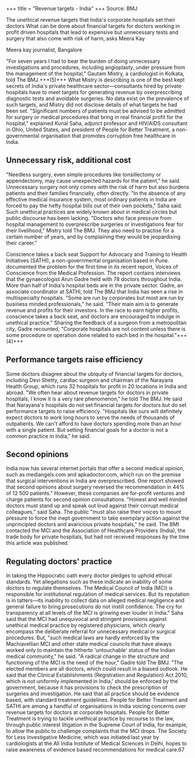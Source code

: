 +++
title = "Revenue targets - India"
+++
Source: BMJ

The unethical revenue targets that India's corporate hospitals set their doctors What can be done about financial targets for doctors working in profit driven hospitals that lead to expensive but unnecessary tests and surgery that also come with risk of harm, asks Meera Kay

Meera kay journalist, Bangalore

"For seven years I had to bear the burden of doing unnecessary investigations and procedures, including angioplasty, under pressure from the management of the hospital," Gautam Mistry, a cardiologist in Kolkata, told The BMJ.+++(5)+++ What Mistry is describing is one of the best kept secrets of India's private healthcare sector—consultants hired by private hospitals have to meet targets for generating revenue by overprescribing diagnostic tests and avoidable surgeries. No data exist on the prevalence of such targets, and Mistry did not disclose details of what targets he had been set. "Significant numbers of patients must be advised to be admitted for surgery or medical procedures that bring in real financial profit for the hospital," explained Kunal Saha, adjunct professor and HIV/AIDS consultant in Ohio, United States, and president of People for Better Treatment, a non-governmental organisation that promotes corruption free healthcare in India. 

## Unnecessary risk, additional cost 
"Needless surgery, even simple procedures like tonsillectomy or appendectomy, may cause unexpected hazards for the patient," he said. Unnecessary surgery not only comes with the risk of harm but also burdens patients and their families financially, often directly. "In the absence of any effective medical insurance system, most ordinary patients in India are forced to pay the hefty hospital bills out of their own pockets," Saha said. Such unethical practices are widely known about in medical circles but public discourse has been lacking. "Doctors who face pressure from hospital management to overprescribe surgeries or investigations fear for their livelihood," Mistry told The BMJ. They also need to practise for a certain number of years, and by complaining they would be jeopardising their career."

Conscience takes a back seat Support for Advocacy and Training to Health Initiatives (SATHI), a non-governmental organisation based in Pune. documented the problem for the first time in its recent report, Voices of Conscience from the Medical Profession. The report contains interviews that the gynaecologist Arun Gadre held with 78 doctors throughout India. More than half of India's hospital beds are in the private sector. Gadre, an associate coordinator at SATHI, told The BMJ that India has seen a rise in multispecialty hospitals. "Some are run by corporates but most are run by business minded professionals," he said. "Their main aim is to generate revenue and profits for their investors. In the race to earn higher profits, conscience takes a back seat, and doctors are encouraged to indulge in unethical practice." Sharing the feedback of a surgeon from a metropolitan city, Gadre recounted, "Corporate hospitals are not content unless there is some procedure or operation done related to each bed in the hospital."+++(4)+++

## Performance targets raise efficiency 
Some doctors disagree about the ubiquity of financial targets for doctors, including Devi Shetty, cardiac surgeon and chairman of the Narayana Health Group, which runs 32 hospitals for profit in 20 locations in India and abroad. "We often hear about revenue targets for doctors in private hospitals, I know it is a very rare phenomenon," he told The BMJ. He said that Narayana's hospitals do not set financial targets for doctors but do set performance targets to raise efficiency. "Hospitals like ours will definitely expect doctors to work long hours to serve the needs of thousands of outpatients. We can't afford to have doctors spending more than an hour with a single patient. But setting financial goals for a doctor is not a common practice in India," he said.

## Second opinions 
India now has several internet portals that offer a second medical opinion, such as mediangels.com and apkadoctor.com, which run on the premise that surgical interventions in India are overprescribed. One report showed that second opinions about surgery reversed the recommendation in 44% of 12 500 patients." However, these companies are for-profit ventures and charge patients for second opinion consultations. "Honest and well minded doctors must stand up and speak out loud against their corrupt medical colleagues," said Saha. The public "must also raise their voices to mount pressure to force the inept government to take exemplary action against the unprincipled doctors and avaricious private hospitals," he said. The BMI contacted the MCI and the Association of Healthcare Providers (India), the trade body for private hospitals, but had not received responses by the time this article was published.

## Regulating doctors' practice 
In taking the Hippocratic oath every doctor pledges to uphold ethical standards. Yet allegations such as these indicate an inability of some doctors to regulate themselves. The Medical Council of India (MCI) is responsible for institutional regulation of medical services. But its reputation is in tatters—its inability to collect data on alleged medical negligence and general failure to bring prosecutions do not instill confidence. The cry for transparency at all levels of the MCI is growing ever louder in India." Saha said that the MCI had unequivocal and stringent provisions against unethical medical practice by registered physicians, which clearly encompass the deliberate referral for unnecessary medical or surgical procedures. But, "such medical laws are hardly enforced by the Machiavellian MCI and other state medical councils that have always worked only to maintain the hitherto 'untouchable' status of the Indian medical community," he said. "A radical change in the structure and functioning of the MCI is the need of the hour," Gadre told The BMJ. "The elected members are all doctors, which could result in a biased outlook. He said that the Clinical Establishments (Registration and Regulation) Act 2010, which is not uniformly implemented in India,' should be enforced by the government, because it has provisions to check the prescription of surgeries and investigation. He said that all practice should be evidence based, with standard treatment guidelines. People for Better Treatment and SATHI are among a handful of organisations in India voicing concerns over revenue targets for doctors at corporate hospitals. People for Better Treatment is trying to tackle unethical practice by recourse to the law, through public interest litigation in the Supreme Court of India, for example, to allow the public to challenge complaints that the MCI drops. The Society for Less Investigative Medicine, which was initiated last year by cardiologists at the All India Institute of Medical Sciences in Delhi, hopes to raise awareness of evidence based recommendations for medical care.67

